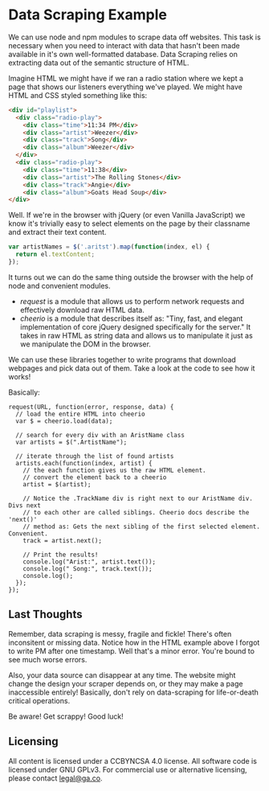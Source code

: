 # Data Scraping Example
We can use node and npm modules to scrape data off websites. This task is
necessary when you need to interact with data that hasn't been made available
in it's own well-formatted database. Data Scraping relies on extracting data
out of the semantic structure of HTML.

Imagine HTML we might have if we ran a radio station where we kept a page that
shows our listeners everything we've played. We might have HTML and CSS styled
something like this:

```html
<div id="playlist">
  <div class="radio-play">
    <div class="time">11:34 PM</div>
    <div class="artist">Weezer</div>
    <div class="track">Song</div>
    <div class="album">Weezer</div>
  </div>
  <div class="radio-play">
    <div class="time">11:38</div>
    <div class="artist">The Rolling Stones</div>
    <div class="track">Angie</div>
    <div class="album">Goats Head Soup</div>
</div>
```

Well. If we're in the browser with jQuery (or even Vanilla JavaScript) we know
it's trivially easy to select elements on the page by their classname and extract
their text content.

```js
var artistNames = $('.aritst').map(function(index, el) {
  return el.textContent;
});
```

It turns out we can do the same thing outside the browser with the help of node
and convenient modules. 

- *request* is a module that allows us to perform network requests and
  effectively download raw HTML data.
- *cheerio* is a module that describes itself as: "Tiny, fast, and elegant
  implementation of core jQuery designed specifically for the server." It
  takes in raw HTML as string data and allows us to manipulate it just as
  we manipulate the DOM in the browser.

We can use these libraries together to write programs that download webpages
and pick data out of them. Take a look at the code to see how it works!

Basically:

```
request(URL, function(error, response, data) {
  // load the entire HTML into cheerio
  var $ = cheerio.load(data);

  // search for every div with an AristName class
  var artists = $(".ArtistName");

  // iterate through the list of found artists
  artists.each(function(index, artist) {
    // the each function gives us the raw HTML element.
    // convert the element back to a cheerio
    artist = $(artist);

    // Notice the .TrackName div is right next to our AristName div. Divs next
    // to each other are called siblings. Cheerio docs describe the 'next()'
    // method as: Gets the next sibling of the first selected element. Convenient.
    track = artist.next();

    // Print the results!
    console.log("Arist:", artist.text());
    console.log(" Song:", track.text());
    console.log();
  });
});
```

## Last Thoughts
Remember, data scraping is messy, fragile and fickle! There's often inconsitent
or missing data. Notice how in the HTML example above I forgot to write PM after
one timestamp. Well that's a minor error. You're bound to see much worse errors.

Also, your data source can disappear at any time. The website might change the
design your scraper depends on, or they may make a page inaccessible entirely!
Basically, don't rely on data-scraping for life-or-death critical operations.

Be aware! Get scrappy! Good luck!

## Licensing
All content is licensed under a CC­BY­NC­SA 4.0 license.
All software code is licensed under GNU GPLv3. For commercial use or alternative licensing, please contact legal@ga.co.

